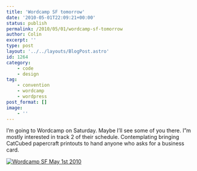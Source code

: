 ```yaml
---
title: 'Wordcamp SF tomorrow'
date: '2010-05-01T22:09:21+00:00'
status: publish
permalink: /2010/05/01/wordcamp-sf-tomorrow
author: Colin
excerpt: ''
type: post
layout: '../../layouts/BlogPost.astro'
id: 1264
category:
    - code
    - design
tag:
    - convention
    - wordcamp
    - wordpress
post_format: []
image:
    - ''
---
```

I’m going to Wordcamp on Saturday. Maybe I’ll see some of you there. I”m mostly interested in track 2 of their schedule. Contemplating bringing CatCubed papercraft printouts to hand anyone who asks for a business card.

[![](https://catcubed.com/wp-content/uploads/2010/04/wcsf-attending-l.png "Wordcamp SF May 1st 2010")](https://2010.sf.wordcamp.org)